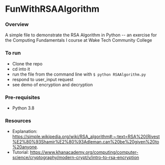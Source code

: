 # FunWithRSAAlgorithm

### Overview
A simple file to demonstrate the RSA Algorithm in Python -- an exercise for the Computing Fundamentals I course at Wake Tech Community College 

### To run
* Clone the repo
* cd into it
* run the file from the command line with ```$ python RSAAlgorithm.py```
* respond to user_input request
* see demo of encryption and decryption

### Pre-requisites
* Python 3.8

### Resources

* Explanation: https://simple.wikipedia.org/wiki/RSA_algorithm#:~:text=RSA%20(Rivest%E2%80%93Shamir%E2%80%93Adleman,can%20be%20given%20to%20anyone.
* Tutorial: https://www.khanacademy.org/computing/computer-science/cryptography/modern-crypt/v/intro-to-rsa-encryption
